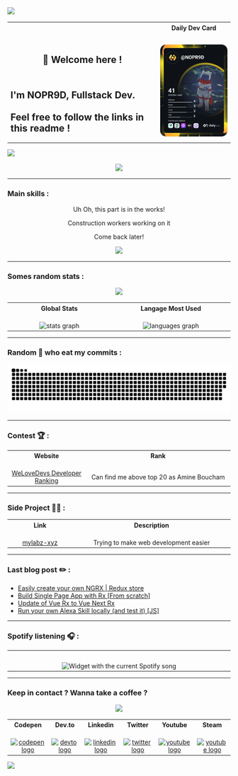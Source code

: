 
<img src="https://capsule-render.vercel.app/api?type=waving&theme=&height=100&section=header" height="200" />

<table align="center">
<tr>
<th align="center">
<img width="660" height="1">
</th>
<th align="center">
Daily Dev Card
<img width="220" height="1">
</th>
</tr>
  <tr >
    <td>
<h2 align="center">👋 Welcome here !</h2>
<h2 align="left"><br>I'm NOPR9D, Fullstack Dev.<br><br>Feel free to follow the links in this readme !</h2>
    </td>
    <td align="center">
    <a href="https://app.daily.dev/NOPR9D"><img src="https://github.com/NOPR9D/nopr9d/blob/main/devcard.svg" width="200" alt="NOPR9D ☄️'s Dev Card"/></a>
    </td>
  </tr>
  </table>

![](https://komarev.com/ghpvc/?username=nopr9d&label=Number%20of%20people%20who%20landed%20here&color=blueviolet)



<div align="center">
  <img height="200" src="https://media4.giphy.com/media/Q5Fp8DviZhYDrEZw5H/giphy.gif?cid=ecf05e47x2d37oukzbu1t3oo9j2txxvs2n7l7km3t2xrs2jj&rid=giphy.gif&ct=g"  />
</div>

---

<h3 align="left">Main skills :</h3>

<div align="center">

Uh Oh, this part is in the works!

Construction workers working on it

Come back later!

![](https://media4.giphy.com/media/2YOp8WqFDRHhe/giphy.gif?cid=ecf05e471iool9xzca4rkb7z5qjc621npk5ry953dkgq4bxm&rid=giphy.gif&ct=g)
</div>

---

<h3 align="left">Somes random stats :</h3>


<div align="center">
  <img height="200" src="https://media1.giphy.com/media/3ov9jLrN6z0NbZsGPK/giphy.gif?cid=ecf05e4754z52daj3plraw8i464merk0gvcex3n4dhi63kqf&rid=giphy.gif&ct=g"  />
</div>

<table align="center">
<tr>
<th align="center">
  Global Stats
<img width="441" height="1">
</th>
<th align="center">
  Langage Most Used
<img width="441" height="1">
</th>
</tr>
 <tr >
    <td align="center">
    <img src="https://github-readme-stats.vercel.app/api?hide_title=false&hide_rank=false&show_icons=true&include_all_commits=true&count_private=true&disable_animations=false&theme=nord&locale=en&hide_border=true&username=nopr9d" height="200" alt="stats graph"  />
     </td>
    <td align="center">
    <img src="https://github-readme-stats.vercel.app/api/top-langs?locale=en&hide_title=true&layout=default &card_width=320&langs_count=7&theme=nord&hide_border=true&username=nopr9d" height="350" alt="languages graph"  />
     </td>
  </tr>
  </table>

---

<h3 align="left">Random 🐍 who eat my commits :</h3>


<p align="center"><img src="https://raw.githubusercontent.com/NOPR9D/nopr9d/output/snake.svg" alt="Snake animation" /></p>


---

<h3 align="left">Contest 🏆 :</h3>


<table align="center">
<tr>
<th align="center">
Website
<img width="220" height="1">
</th>
<th align="center">
Rank
<img width="660" height="1">
</th>
</tr>
 <tr >
    <td align="center">
    <a href="https://welovedevs.com/app/fr/tests/leaderboard">WeLoveDevs Developer Ranking</a>
     </td>
     <td align="center">
     Can find me above top 20 as Amine Boucham
     </td>
  </tr>
  </table>

---

<h3 align="left">Side Project 👨‍💻 :</h3>
<table align="center">
<tr>
<th align="center">
Link
<img width="220" height="1">
</th>
<th align="center">
Description
<img width="660" height="1">
</th>
</tr>
 <tr >
    <td align="center">
    <a href="https://github.com/mylabz-xyz">mylabz-xyz</a>
     </td>
     <td align="center">
     Trying to make web development easier
     </td>
  </tr>
  </table>

---

<h3 align="left"> Last blog post ✏️ : </h3>

<!-- BLOG-POST-LIST:START -->
- [Easily create your own NGRX | Redux store](https://dev.to/noprod/easily-create-your-own-ngrx-redux-store-8co)
- [Build Single Page App with Rx [From scratch]](https://dev.to/noprod/build-single-page-app-with-rx-from-scratch-227g)
- [Update of Vue Rx to Vue Next Rx](https://dev.to/noprod/update-of-vue-rx-to-rx-vue-next-264g)
- [Run your own Alexa Skill locally &lpar;and test it&rpar; [JS]](https://dev.to/noprod/run-your-own-alexa-skill-locally-and-test-it-3oa9)
<!-- BLOG-POST-LIST:END -->

---

<h3 align="left">Spotify listening 🎧 :</h3>
<table align="center">
<tr>
<th align="center">
<img width="660" height="1">
</th>
</tr>
 <tr >
    <td align="center">
  <img src="https://novatorem-liard-delta.vercel.app/api/spotify?theme=dark" alt="Widget with the current Spotify song"  />
     </td>
  </tr>
  </table>

---

<h3 align="left">Keep in contact ? Wanna take a coffee ?</h3>

<div align="center">
  <img height="200" src="https://media.giphy.com/media/SZ3LS3q4Tki9W/giphy-downsized.gif"  />
</div>

<table align="center">
<tr>
<th align="center">
Codepen
<img width="110" height="1">
</th>
<th align="center">
Dev.to
<img width="110" height="1">
</th>
<th align="center">
Linkedin
<img width="110" height="1">
</th>
<th align="center">
Twitter
<img width="110" height="1">
</th>
<th align="center">
Youtube
<img width="110" height="1">
</th>
<th align="center">
Steam
<img width="110" height="1">
</th>
</tr>
 <tr >
    <td align="center">
    <a href="https://codepen.io/NOPR9D" target="_blank">
    <img src="https://raw.githubusercontent.com/maurodesouza/profile-readme-generator/master/src/assets/icons/social/codepen/default.svg" width="52" height="40" alt="codepen logo"  />
  </a>
     </td>
     <td align="center">
       <a href="https://dev.to/noprod" target="_blank">
    <img src="https://raw.githubusercontent.com/maurodesouza/profile-readme-generator/master/src/assets/icons/social/devto/default.svg" width="52" height="40" alt="devto logo"  />  </a>
  </a>
     </td>
     <td align="center">
     <a href="https://fr.linkedin.com/in/amine-boucham" target="_blank">
    <img src="https://raw.githubusercontent.com/maurodesouza/profile-readme-generator/master/src/assets/icons/social/linkedin/default.svg" width="52" height="40" alt="linkedin logo"  />  </a>
     </td>
     <td align="center">
     <a href="https://twitter.com/amine_boucham" target="_blank">
    <img src="https://raw.githubusercontent.com/maurodesouza/profile-readme-generator/master/src/assets/icons/social/twitter/default.svg" width="52" height="40" alt="twitter logo"  />  </a>
     </td>
     <td align="center">
      <a href="https://www.youtube.com/channel/UCWATiwMlNxlbyGIuWBs__sQ" target="_blank">
    <img src="https://raw.githubusercontent.com/maurodesouza/profile-readme-generator/master/src/assets/icons/social/youtube/default.svg" width="52" height="40" alt="youtube logo"  />  </a>
     </td>
      <td align="center">
      <a href="https://steamcommunity.com/id/CHARMAPED" target="_blank">
    <img src="https://upload.wikimedia.org/wikipedia/commons/8/83/Steam_icon_logo.svg" width="52" height="40" alt="youtube logo"  />  </a>
     </td>
  </tr>
  </table>
  
  
<img src="https://capsule-render.vercel.app/api?type=waving&theme=&height=100&section=footer" height="200" />
